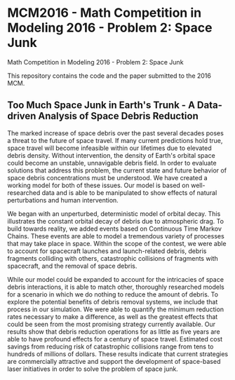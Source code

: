 # MCM2016 - Math Competition in Modeling 2016 - Problem 2: Space Junk
Math Competition in Modeling 2016 - Problem 2: Space Junk

This repository contains the code and the paper submitted to the 2016 MCM.
## Too Much Space Junk in Earth's Trunk - A Data-driven Analysis of Space Debris Reduction

The marked increase of space debris over the past several decades poses a threat to the future
of space travel. If many current predictions hold true, space travel will become infeasible
within our lifetimes due to elevated debris density. Without intervention, the density of
Earth's orbital space could become an unstable, unnavigable debris field. In order to evaluate
solutions that address this problem, the current state and future behavior of space debris
concentrations must be understood. We have created a working model for both of these
issues. Our model is based on well-researched data and is able to be manipulated to show
effects of natural perturbations and human intervention.

We began with an unperturbed, deterministic model of orbital decay. This illustrates the
constant orbital decay of debris due to atmospheric drag. To build towards reality, we added
events based on Continuous Time Markov Chains. These events are able to model a
tremendous variety of processes that may take place in space. Within the scope of the contest,
we were able to account for spacecraft launches and launch-related debris, debris fragments
colliding with others, catastrophic collisions of fragments with spacecraft, and the removal of
space debris.

While our model could be expanded to account for the intricacies of space debris interactions,
it is able to match other, thoroughly researched models for a scenario in which we do nothing
to reduce the amount of debris. To explore the potential benefits of debris removal systems,
we include that process in our simulation. We were able to quantify the minimum reduction
rates necessary to make a difference, as well as the greatest effects that could be seen from
the most promising strategy currently available. Our results show that debris reduction
operations for as little as five years are able to have profound effects for a century of space
travel. Estimated cost savings from reducing risk of catastrophic collisions range from tens to
hundreds of millions of dollars. These results indicate that current strategies are commercially
attractive and support the development of space-based laser initiatives in order to solve the
problem of space junk.


